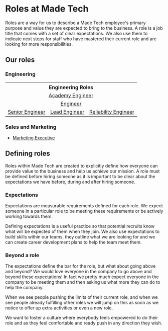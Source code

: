 # Roles at Made Tech

Roles are a way for us to describe a Made Tech employee's primary purpose and
value they are expected to bring to the business. A role is a job title that comes with a set of clear expectations. We also use them
to indicate next steps for staff who have mastered their current role and are
looking for more responsibilities.

## Our roles

### Engineering

<table>
  <tr align="center">
    <th colspan="3">Engineering Roles</th>
  </tr>
  <tr align="center">
    <td colspan="3">
      <a href="academy_engineer.md">Academy Engineer</a>
    </td>
  </tr>
  <tr align="center">
    <td colspan="3">
      <a href="engineer.md">Engineer</a>
    </td>
  </tr>
  <tr align="center">
    <td>
      <a href="senior_engineer.md">Senior Engineer</a>
    </td>
    <td>
      <a href="lead_engineer.md">Lead Engineer</a>
    </td>
    <td>
      <a href="reliability_engineer.md">Reliability Engineer</a>
    </a>
    </td>
  </tr>
 </table>

### Sales and Marketing

- [Marketing Executive](marketing_executive.md)

## Defining roles

Roles within Made Tech are created to explicitly define how everyone can provide value to the business and help us achieve our mission. A role must be defined before hiring someone as it is important to be clear about the expectations we have before, during and after hiring someone.

### Expectations

Expectations are measurable requirements defined for each role. We expect someone in a particular role to be meeting these requirements or be actively working towards them.

Defining expectations is a useful practice so that potential recruits know what will be expected of them when they join. We also use expectations to build skills within our teams, they outline what we are looking for and we can create career development plans to help the team meet them.

### Beyond a role

The expectations define the bar for the role, but what about going above and beyond? We would love everyone in the company to go above and beyond these expectations! In fact we pretty much expect everyone in the company to be meeting them and then asking us what more they can do to help the company.

When we see people pushing the limits of their current role, and when we see people already fulfilling other roles we will jump on this as soon as we notice to offer up extra activities or even a new role.

We want to foster a culture where everybody feels empowered to do their role and
as they feel comfortable and ready push in any direction they wish.
